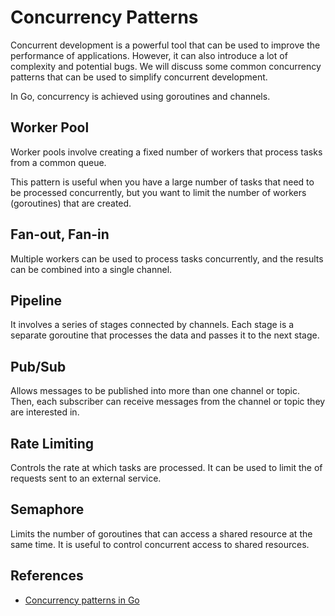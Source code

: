 # Concurrency Patterns

Concurrent development is a powerful tool that can be used to improve the
performance of applications. However, it can also introduce a lot of complexity
and potential bugs. We will discuss some common concurrency patterns that can be
used to simplify concurrent development.

In Go, concurrency is achieved using goroutines and channels.

## Worker Pool

Worker pools involve creating a fixed number of workers that process tasks from
a common queue.

This pattern is useful when you have a large number of tasks that need to be
processed concurrently, but you want to limit the number of workers (goroutines)
that are created.

## Fan-out, Fan-in

Multiple workers can be used to process tasks concurrently, and the results can
be combined into a single channel.

## Pipeline

It involves a series of stages connected by channels. Each stage is a separate
goroutine that processes the data and passes it to the next stage.

## Pub/Sub

Allows messages to be published into more than one channel or topic. Then, each
subscriber can receive messages from the channel or topic they are interested
in.

## Rate Limiting

Controls the rate at which tasks are processed. It can be used to limit the of
requests sent to an external service.

## Semaphore

Limits the number of goroutines that can access a shared resource at the same
time. It is useful to control concurrent access to shared resources.

## References

- [Concurrency patterns in Go](https://cgarciarosales97.medium.com/7-concurrency-patterns-in-go-you-should-know-4796e19ee7d4)
